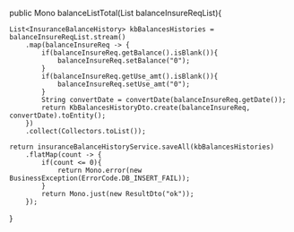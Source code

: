 public Mono<ResultDto> balanceListTotal(List<BalanceInsureReq> balanceInsureReqList){

    List<InsuranceBalanceHistory> kbBalancesHistories = balanceInsureReqList.stream()
        .map(balanceInsureReq -> {
            if(balanceInsureReq.getBalance().isBlank()){
                balanceInsureReq.setBalance("0");
            }
            if(balanceInsureReq.getUse_amt().isBlank()){
                balanceInsureReq.setUse_amt("0");
            }
            String convertDate = convertDate(balanceInsureReq.getDate());
            return KbBalancesHistoryDto.create(balanceInsureReq, convertDate).toEntity();
        })
        .collect(Collectors.toList());

    return insuranceBalanceHistoryService.saveAll(kbBalancesHistories)
        .flatMap(count -> {
            if(count <= 0){
                return Mono.error(new BusinessException(ErrorCode.DB_INSERT_FAIL));
            }
            return Mono.just(new ResultDto("ok"));
        });
}
